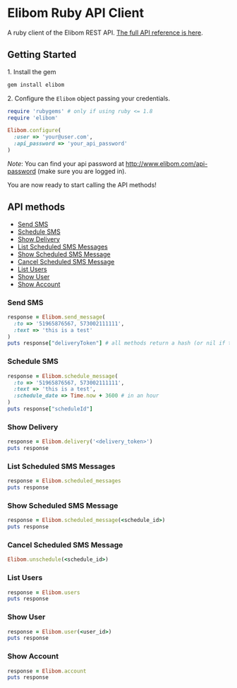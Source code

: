 Elibom Ruby API Client
===========

A ruby client of the Elibom REST API. [The full API reference is here](http://www.elibom.com/developers/reference).


## Getting Started

1\. Install the gem

```ruby
gem install elibom
```

2\. Configure the `Elibom` object passing your credentials.

```ruby
require 'rubygems' # only if using ruby <= 1.8
require 'elibom'

Elibom.configure(
  :user => 'your@user.com', 
  :api_password => 'your_api_password'
)
```
*Note*: You can find your api password at http://www.elibom.com/api-password (make sure you are logged in).

You are now ready to start calling the API methods!

## API methods

* [Send SMS](#send-sms)
* [Schedule SMS](#schedule-sms)
* [Show Delivery](#show-delivery)
* [List Scheduled SMS Messages](#list-scheduled-sms-messages)
* [Show Scheduled SMS Message](#show-scheduled-sms-message)
* [Cancel Scheduled SMS Message](#cancel-scheduled-sms-message)
* [List Users](#list-users)
* [Show User](#show-user)
* [Show Account](#show-account)

### Send SMS
```ruby
response = Elibom.send_message(
  :to => '51965876567, 573002111111', 
  :text => 'this is a test'
)
puts response["deliveryToken"] # all methods return a hash (or nil if there is no response)
```

### Schedule SMS 
```ruby
response = Elibom.schedule_message(
  :to => '51965876567, 573002111111', 
  :text => 'this is a test',
  :schedule_date => Time.now + 3600 # in an hour
)
puts response["scheduleId"]
```

### Show Delivery
```ruby
response = Elibom.delivery('<delivery_token>')
puts response
```

### List Scheduled SMS Messages
```ruby
response = Elibom.scheduled_messages
puts response
```

### Show Scheduled SMS Message
```ruby
response = Elibom.scheduled_message(<schedule_id>)
puts response
```

### Cancel Scheduled SMS Message
```ruby
Elibom.unschedule(<schedule_id>)
```

### List Users
```ruby
response = Elibom.users
puts response
```

### Show User
```ruby
response = Elibom.user(<user_id>)
puts response
```

### Show Account
```ruby
response = Elibom.account
puts response
```
